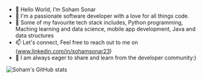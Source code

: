- 👋 Hello World, I’m Soham Sonar
- 🚀 I'm a passionate software developer with a love for all things code.
- 👀 Some of my favourite tech stack includes, Python programming, Maching learning and data science, mobile app development, Java and data structures
- 📫 Let's connect, Feel free to reach out to me on (www.linkedin.com/in/sohamsonar23)
- 🌟 I am always eager to share and learn from the developer community:)

![Soham's GitHub stats](https://github-readme-stats.vercel.app/api?username=sohamvsonar&show_icons=true&theme=radical)
